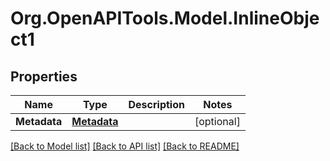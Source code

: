 # Org.OpenAPITools.Model.InlineObject1

## Properties

Name | Type | Description | Notes
------------ | ------------- | ------------- | -------------
**Metadata** | [**Metadata**](Metadata.md) |  | [optional] 

[[Back to Model list]](../../README.md#documentation-for-models) [[Back to API list]](../../README.md#documentation-for-api-endpoints) [[Back to README]](../../README.md)


